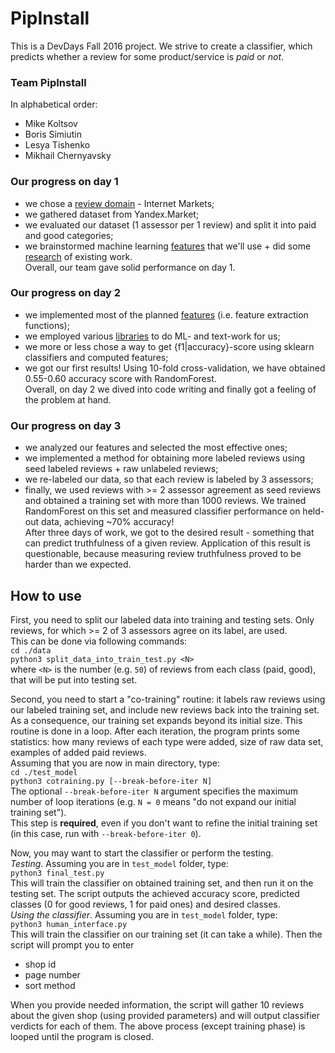 # PipInstall

This is a DevDays Fall 2016 project. We strive to create a classifier, which predicts whether a review for some product/service is *paid* or *not*.

### Team PipInstall
In alphabetical order:
 - Mike Koltsov
 - Boris Simiutin
 - Lesya Tishenko
 - Mikhail Chernyavsky
 
### Our progress on day 1
 - we chose a [review domain](https://github.com/ItsLastDay/PipInstall/wiki/Choosing-reviews-domain) - Internet Markets;
 - we gathered dataset from Yandex.Market;
 - we evaluated our dataset (1 assessor per 1 review) and split it into paid and good categories;
 - we brainstormed machine learning [features](https://github.com/ItsLastDay/PipInstall/wiki/ML-features) that we'll use + did some [research](https://github.com/ItsLastDay/PipInstall/wiki/Research-papers) of existing work.  
Overall, our team gave solid performance on day 1.

### Our progress on day 2
 - we implemented most of the planned [features](https://github.com/ItsLastDay/PipInstall/wiki/ML-features) (i.e. feature extraction functions);
 - we employed various [libraries](https://github.com/ItsLastDay/PipInstall/wiki/Libraries) to do ML- and text-work for us;
 - we more or less chose a way to get {f1|accuracy}-score using sklearn classifiers and computed features;
 - we got our first results! Using 10-fold cross-validation, we have obtained 0.55-0.60 accuracy score with RandomForest.  
Overall, on day 2 we dived into code writing and finally got a feeling of the problem at hand.

### Our progress on day 3
 - we analyzed our features and selected the most effective ones;
 - we implemented a method for obtaining more labeled reviews using seed labeled reviews + raw unlabeled reviews;
 - we re-labeled our data, so that each review is labeled by 3 assessors;
 - finally, we used reviews with >= 2 assessor agreement as seed reviews and obtained a training set with more than 1000 reviews. We trained RandomForest on this set and measured classifier performance on held-out data, achieving ~70% accuracy!  
After three days of work, we got to the desired result - something that can predict truthfulness of a given review. Application of this result is questionable, because measuring review truthfulness proved to be harder than we expected.

## How to use
First, you need to split our labeled data into training and testing sets. Only reviews, for which >= 2 of 3 
assessors agree on its label, are used.  
This can be done via following commands:  
`cd ./data`  
`python3 split_data_into_train_test.py <N>`  
where `<N>` is the number (e.g. `50`) of reviews from each class (paid, good), that will be put into testing set.

Second, you need to start a "co-training" routine: it labels raw reviews using our labeled training set, and include new reviews back into the training set. As a consequence, our training set expands beyond
its initial size. This routine is done in a loop. After each iteration, the program prints some statistics: how many reviews
of each type were added, size of raw data set, examples of added paid reviews.  
Assuming that you are now in main directory, type:  
`cd ./test_model`  
`python3 cotraining.py [--break-before-iter N]`  
The optional `--break-before-iter N` argument specifies the maximum number of loop iterations (e.g. `N = 0` means "do not expand our initial training set").  
This step is **required**, even if you don't want to refine the initial training set (in this case, run with `--break-before-iter 0`).

Now, you may want to start the classifier or perform the testing.  
*Testing*. Assuming you are in `test_model` folder, type:  
`python3 final_test.py`  
This will train the classifier on obtained training set, and then run it on the testing set. The script outputs the achieved accuracy score, predicted classes (0 for good reviews, 1 for paid ones) and desired classes.  
*Using the classifier*. Assuming you are in `test_model` folder, type:  
`python3 human_interface.py`  
This will train the classifier on our training set (it can take a while). Then the script will prompt you to enter  
 - shop id
 - page number
 - sort method  
 
When you provide needed information, the script will gather 10 reviews about the given shop (using provided parameters) and 
will output classifier verdicts for each of them. The above process (except training phase) is looped until the program is closed.
